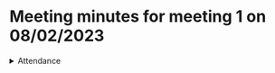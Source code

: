 # Meeting minutes for meeting 1 on 08/02/2023

<details><summary>Attendance</summary><p>

</p></details>

